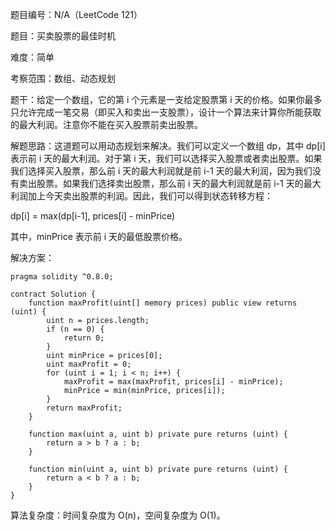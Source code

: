 题目编号：N/A（LeetCode 121）

题目：买卖股票的最佳时机

难度：简单

考察范围：数组、动态规划

题干：给定一个数组，它的第 i 个元素是一支给定股票第 i 天的价格。如果你最多只允许完成一笔交易（即买入和卖出一支股票），设计一个算法来计算你所能获取的最大利润。注意你不能在买入股票前卖出股票。

解题思路：这道题可以用动态规划来解决。我们可以定义一个数组 dp，其中 dp[i] 表示前 i 天的最大利润。对于第 i 天，我们可以选择买入股票或者卖出股票。如果我们选择买入股票，那么前 i 天的最大利润就是前 i-1 天的最大利润，因为我们没有卖出股票。如果我们选择卖出股票，那么前 i 天的最大利润就是前 i-1 天的最大利润加上今天卖出股票的利润。因此，我们可以得到状态转移方程：

dp[i] = max(dp[i-1], prices[i] - minPrice)

其中，minPrice 表示前 i 天的最低股票价格。

解决方案：

```
pragma solidity ^0.8.0;

contract Solution {
    function maxProfit(uint[] memory prices) public view returns (uint) {
        uint n = prices.length;
        if (n == 0) {
            return 0;
        }
        uint minPrice = prices[0];
        uint maxProfit = 0;
        for (uint i = 1; i < n; i++) {
            maxProfit = max(maxProfit, prices[i] - minPrice);
            minPrice = min(minPrice, prices[i]);
        }
        return maxProfit;
    }
    
    function max(uint a, uint b) private pure returns (uint) {
        return a > b ? a : b;
    }
    
    function min(uint a, uint b) private pure returns (uint) {
        return a < b ? a : b;
    }
}
```

算法复杂度：时间复杂度为 O(n)，空间复杂度为 O(1)。